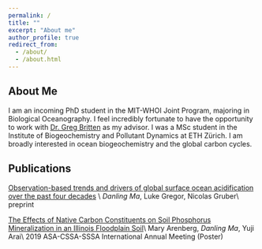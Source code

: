 ```yaml
---
permalink: /
title: ""
excerpt: "About me"
author_profile: true
redirect_from: 
  - /about/
  - /about.html
---
```

## About Me

I am an incoming PhD student in the MIT-WHOI Joint Program, majoring in Biological Oceanography. I feel incredibly fortunate to have the opportunity to work with [Dr. Greg Britten](https://sites.google.com/view/pemlab) as my advisor. I was a MSc student in the Institute of Biogeochemistry and Pollutant Dynamics at ETH Zürich. I am broadly interested in ocean biogeochemistry and the global carbon cycles. 

## Publications

[Observation-based trends and drivers of global surface ocean acidification over the past four decades](https://www.authorea.com/doi/full/10.22541/essoar.167870335.58952668) \\
*Danling Ma*, Luke Gregor, Nicolas Gruber\\
preprint

[The Effects of Native Carbon Constituents on Soil Phosphorus Mineralization in an Illinois Floodplain Soil](https://scisoc.confex.com/scisoc/2019am/meetingapp.cgi/Paper/121530)\\
Mary Arenberg, *Danling Ma*, Yuji Arai\\
2019 ASA-CSSA-SSSA International Annual Meeting (Poster)